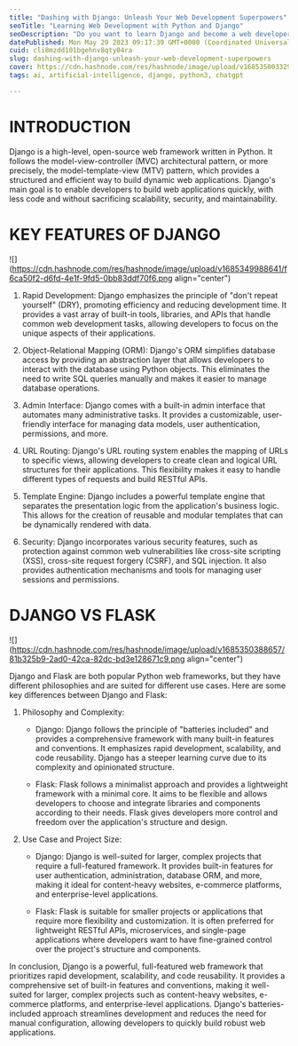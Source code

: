 ```yaml
---
title: "Dashing with Django: Unleash Your Web Development Superpowers"
seoTitle: "Learning Web Development with Python and Django"
seoDescription: "Do you want to learn Django and become a web developer with Python. Let's explore Django."
datePublished: Mon May 29 2023 09:17:39 GMT+0000 (Coordinated Universal Time)
cuid: cli8mzdd101bgehnv8qty04ra
slug: dashing-with-django-unleash-your-web-development-superpowers
cover: https://cdn.hashnode.com/res/hashnode/image/upload/v1685350033294/97e4ca48-3698-4b19-962d-057364466131.png
tags: ai, artificial-intelligence, django, python3, chatgpt

---
```


# INTRODUCTION

Django is a high-level, open-source web framework written in Python. It follows the model-view-controller (MVC) architectural pattern, or more precisely, the model-template-view (MTV) pattern, which provides a structured and efficient way to build dynamic web applications. Django's main goal is to enable developers to build web applications quickly, with less code and without sacrificing scalability, security, and maintainability.

# KEY FEATURES OF DJANGO

![](https://cdn.hashnode.com/res/hashnode/image/upload/v1685349988641/f6ca50f2-d6fd-4e1f-9fd5-0bb83ddf70f6.png align="center")

1. Rapid Development: Django emphasizes the principle of "don't repeat yourself" (DRY), promoting efficiency and reducing development time. It provides a vast array of built-in tools, libraries, and APIs that handle common web development tasks, allowing developers to focus on the unique aspects of their applications.
    
2. Object-Relational Mapping (ORM): Django's ORM simplifies database access by providing an abstraction layer that allows developers to interact with the database using Python objects. This eliminates the need to write SQL queries manually and makes it easier to manage database operations.
    
3. Admin Interface: Django comes with a built-in admin interface that automates many administrative tasks. It provides a customizable, user-friendly interface for managing data models, user authentication, permissions, and more.
    
4. URL Routing: Django's URL routing system enables the mapping of URLs to specific views, allowing developers to create clean and logical URL structures for their applications. This flexibility makes it easy to handle different types of requests and build RESTful APIs.
    
5. Template Engine: Django includes a powerful template engine that separates the presentation logic from the application's business logic. This allows for the creation of reusable and modular templates that can be dynamically rendered with data.
    
6. Security: Django incorporates various security features, such as protection against common web vulnerabilities like cross-site scripting (XSS), cross-site request forgery (CSRF), and SQL injection. It also provides authentication mechanisms and tools for managing user sessions and permissions.
    

# DJANGO VS FLASK

![](https://cdn.hashnode.com/res/hashnode/image/upload/v1685350388657/81b325b9-2ad0-42ca-82dc-bd3e128671c9.png align="center")

Django and Flask are both popular Python web frameworks, but they have different philosophies and are suited for different use cases. Here are some key differences between Django and Flask:

1. Philosophy and Complexity:
    
    * Django: Django follows the principle of "batteries included" and provides a comprehensive framework with many built-in features and conventions. It emphasizes rapid development, scalability, and code reusability. Django has a steeper learning curve due to its complexity and opinionated structure.
        
    * Flask: Flask follows a minimalist approach and provides a lightweight framework with a minimal core. It aims to be flexible and allows developers to choose and integrate libraries and components according to their needs. Flask gives developers more control and freedom over the application's structure and design.
        
2. Use Case and Project Size:
    
    * Django: Django is well-suited for larger, complex projects that require a full-featured framework. It provides built-in features for user authentication, administration, database ORM, and more, making it ideal for content-heavy websites, e-commerce platforms, and enterprise-level applications.
        
    * Flask: Flask is suitable for smaller projects or applications that require more flexibility and customization. It is often preferred for lightweight RESTful APIs, microservices, and single-page applications where developers want to have fine-grained control over the project's structure and components.
        

In conclusion, Django is a powerful, full-featured web framework that prioritizes rapid development, scalability, and code reusability. It provides a comprehensive set of built-in features and conventions, making it well-suited for larger, complex projects such as content-heavy websites, e-commerce platforms, and enterprise-level applications. Django's batteries-included approach streamlines development and reduces the need for manual configuration, allowing developers to quickly build robust web applications.